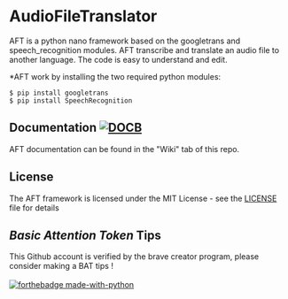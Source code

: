 # AudioFileTranslator
AFT is a python nano framework based on the googletrans and speech_recognition modules. AFT transcribe and translate an audio file to another language. The code is easy to understand and edit.

*AFT work by installing the two required python modules:
</br>
```shell 
$ pip install googletrans
$ pip install SpeechRecognition
```

## Documentation [![DOCB](https://img.shields.io/badge/-Access%20Wiki%20%3E-blue)](https://github.com/nnnzo/AudioFileTranslator/wiki)
AFT documentation can be found in the "Wiki" tab of this repo.

## License

The AFT framework is licensed under the MIT License - see the [LICENSE](LICENSE) file for details

## *Basic Attention Token* Tips

This Github account is verified by the brave creator program, please consider making a BAT tips ! 
</br> </br>
[![forthebadge made-with-python](http://ForTheBadge.com/images/badges/made-with-python.svg)](https://www.python.org/)
